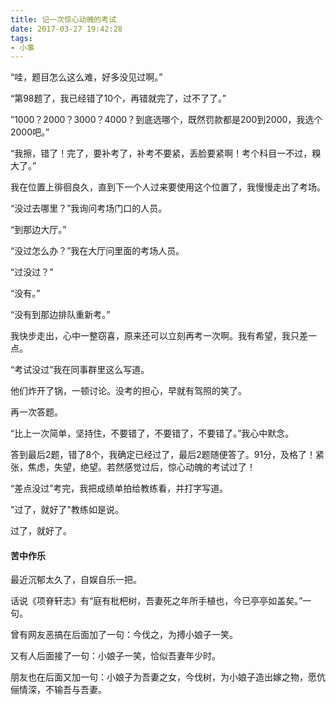 ```yaml
---
title: 记一次惊心动魄的考试
date: 2017-03-27 19:42:28
tags:
- 小事
---
```


“哇，题目怎么这么难，好多没见过啊。”

“第98题了，我已经错了10个，再错就完了，过不了了。”

”1000？2000？3000？4000？到底选哪个，既然罚款都是200到2000，我选个2000吧。”

“我擦，错了！完了，要补考了，补考不要紧，丢脸要紧啊！考个科目一不过，糗大了。”

我在位置上徘徊良久，直到下一个人过来要使用这个位置了，我慢慢走出了考场。

“没过去哪里？”我询问考场门口的人员。

“到那边大厅。”

“没过怎么办？”我在大厅问里面的考场人员。

“过没过？”

“没有。”

“没有到那边排队重新考。”

我快步走出，心中一整窃喜，原来还可以立刻再考一次啊。我有希望，我只差一点。

“考试没过”我在同事群里这么写道。

他们炸开了锅，一顿讨论。没考的担心，早就有驾照的笑了。

再一次答题。

“比上一次简单，坚持住，不要错了，不要错了，不要错了。”我心中默念。

答到最后2题，错了8个，我确定已经过了，最后2题随便答了。91分，及格了！紧张，焦虑，失望，绝望。若然感觉过后，惊心动魄的考试过了！

“差点没过”考完，我把成绩单拍给教练看，并打字写道。

"过了，就好了"教练如是说。

过了，就好了。

#### 苦中作乐

最近沉郁太久了，自娱自乐一把。

话说《项脊轩志》有“庭有枇杷树，吾妻死之年所手植也，今已亭亭如盖矣。”一句。

曾有网友恶搞在后面加了一句：今伐之，为搏小娘子一笑。

又有人后面接了一句：小娘子一笑，恰似吾妻年少时。

朋友也在后面又加一句：小娘子为吾妻之女，今伐树，为小娘子造出嫁之物，愿伉俪情深，不输吾与吾妻。
